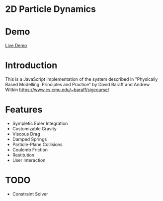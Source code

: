 # 2D Particle Dynamics

# Demo
[Live Demo](https://kareemkermad.github.io/ParticleDynamics/)

# Introduction
This is a JavaScript implementation of the system described in "Physically Based Modelling: Principles and Practice" by David Baraff and Andrew Witkin
https://www.cs.cmu.edu/~baraff/sigcourse/

# Features
* Sympletic Euler Integration
* Customizable Gravity
* Viscous Drag
* Damped Springs
* Particle-Plane Collisions
* Coulomb Friction
* Restitution
* User Interaction

# TODO
* Constraint Solver
